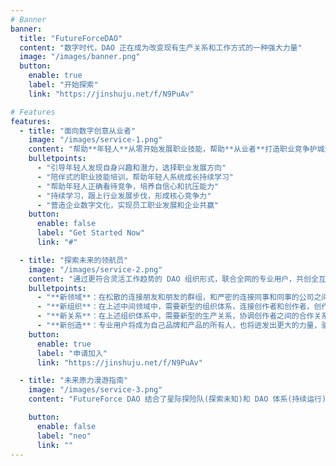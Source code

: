 ```yaml
---
# Banner
banner:
  title: "FutureForceDAO"
  content: "数字时代，DAO 正在成为改变现有生产关系和工作方式的一种强大力量"
  image: "/images/banner.png"
  button:
    enable: true
    label: "开始探索"
    link: "https://jinshuju.net/f/N9PuAv"

# Features
features:
  - title: "面向数字创意从业者"
    image: "/images/service-1.png"
    content: "帮助**年轻人**从零开始发展职业技能，帮助**从业者**打造职业竞争护城河"
    bulletpoints:
      - "引导年轻人发现自身兴趣和潜力，选择职业发展方向"
      - "陪伴式的职业技能培训，帮助年轻人系统成长持续学习"
      - "帮助年轻人正确看待竞争，培养自信心和抗压能力"
      - "持续学习，跟上行业发展步伐，形成核心竞争力"
      - "营造企业数字文化，实现员工职业发展和企业共赢"
    button:
      enable: false
      label: "Get Started Now"
      link: "#"

  - title: "探索未来的领航员"
    image: "/images/service-2.png"
    content: "通过更符合灵活工作趋势的 DAO 组织形式，联合全网的专业用户，共创全互联网的行业指南"
    bulletpoints:
      - "**新领域**：在松散的连接朋友和朋友的群组，和严密的连接同事和同事的公司之间，存在巨大的中间领域"
      - "**新组织**：在上述中间领域中，需要新型的组织体系，连接创作者和创作者，创作者和组织，以及组织和组织"
      - "**新关系**：在上述组织体系中，需要新型的生产关系，协调创作者之间的合作关系，协作模式和价值分配模式"
      - "**新创造**：专业用户将成为自己品牌和产品的所有人，也将迸发出更大的力量，驱动全中国乃至全世界的数字化转型式"
    button:
      enable: true
      label: "申请加入"
      link: "https://jinshuju.net/f/N9PuAv"

  - title: "未来原力漫游指南"
    image: "/images/service-3.png"
    content: "FutureForce DAO 结合了星际探险队(探索未知)和 DAO 体系(持续运行)的组织架构设计，最终构建了基于指南共创的社区体系，帮助数字从业者建立和发展专业身份和专业技能"

    button:
      enable: false
      label: "neo"
      link: ""
---
```

